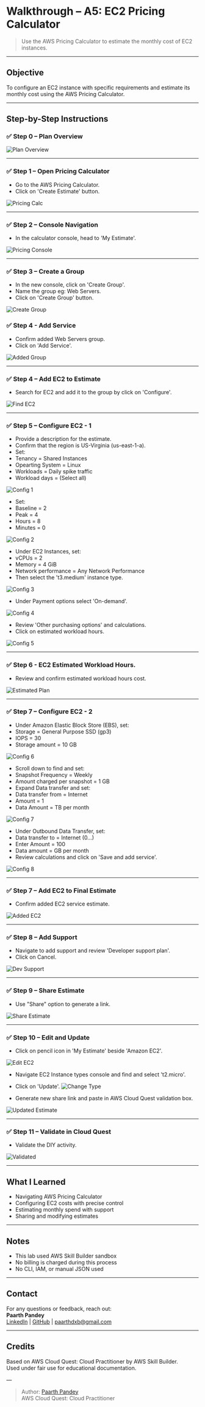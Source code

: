# Walkthrough – A5: EC2 Pricing Calculator

> Use the AWS Pricing Calculator to estimate the monthly cost of EC2 instances.

---

## Objective

To configure an EC2 instance with specific requirements and estimate its monthly cost using the AWS Pricing Calculator.

---

## Step-by-Step Instructions

### ✅ Step 0 – Plan Overview

![Plan Overview](./screenshots/00-plan-overview.png)

---

### ✅ Step 1 – Open Pricing Calculator

- Go to the AWS Pricing Calculator. 
- Click on 'Create Estimate' button.

![Pricing Calc](./screenshots/01-pricing-calc.png)

---

### ✅ Step 2 – Console Navigation

- In the calculator console, head to 'My Estimate'.

![Pricing Console](./screenshots/02-pricing-calc-console.png)

---

### ✅ Step 3 – Create a Group

- In the new console, click on 'Create Group'.
- Name the group eg: Web Servers.
- Click on 'Create Group' button.

![Create Group](./screenshots/03-create-group.png)

### ✅ Step 4 - Add Service

- Confirm added Web Servers group.
- Click on 'Add Service'.

![Added Group](./screenshots/04-added-group.png)

---

### ✅ Step 4 – Add EC2 to Estimate

- Search for EC2 and add it to the group by click on 'Configure'.

![Find EC2](./screenshots/05-find-ec2.png)

---

### ✅ Step 5 – Configure EC2 - 1

- Provide a description for the estimate.
- Confirm that the region is US-Virginia (us-east-1-a).
- Set:
- Tenancy = Shared Instances
- Opearting System = Linux
- Workloads = Daily spike traffic
- Workload days = (Select all)

![Config 1](./screenshots/06-ec2-config.png)  

- Set: 
- Baseline = 2
- Peak = 4
- Hours = 8
- Minutes = 0

![Config 2](./screenshots/14-ec2-config2.png)

- Under EC2 Instances, set:
- vCPUs = 2
- Memory = 4 GiB
- Network performance = Any Network Performance
- Then select the 't3.medium' instance type.

![Config 3](./screenshots/14-ec2-config3.png)

- Under Payment options select 'On-demand'.

![Config 4](./screenshots/14-ec2-config4.png)

- Review 'Other purchasing options' and calculations.
- Click on estimated workload hours. 

![Config 5](./screenshots/14-ec2-config5.png)

--- 

### ✅ Step 6 - EC2 Estimated Workload Hours. 

- Review and confirm estimated workload hours cost.

![Estimated Plan](./screenshots/11-ec2-estimated-plan.png)

--- 

### ✅ Step 7 – Configure EC2 - 2

- Under Amazon Elastic Block Store (EBS), set:
- Storage = General Purpose SSD (gp3)
- IOPS = 30
- Storage amount = 10 GB

![Config 6](./screenshots/14-ec2-config8.png)

- Scroll down to find and set:
- Snapshot Frequency = Weekly
- Amount charged per snapshot = 1 GB
- Expand Data transfer and set:
- Data transfer from = Internet
- Amount = 1
- Data Amount = TB per month

![Config 7](./screenshots/14-ec2-config8.png)

- Under Outbound Data Transfer, set:
- Data transfer to = Internet (0...)
- Enter Amount = 100
- Data amount = GB per month
- Review calculations and click on 'Save and add service'.

![Config 8](./screenshots/14-ec2-config8.png)

---

### ✅ Step 7 – Add EC2 to Final Estimate

- Confirm added EC2 service estimate. 

![Added EC2](./screenshots/15-added-ec2-estimate.png)

---

### ✅ Step 8 – Add Support

- Navigate to add support and review 'Developer support plan'.
- Click on Cancel. 

![Dev Support](./screenshots/16-review-dev-support.png)

---

### ✅ Step 9 – Share Estimate

- Use "Share" option to generate a link.

![Share Estimate](./screenshots/17-share-estimate.png)

---

### ✅ Step 10 – Edit and Update

- Click on pencil icon in 'My Estimate' beside 'Amazon EC2'.

![Edit EC2](./screenshots/18-edit-ec2.png)  

- Navigate EC2 Instance types console and find and select 't2.micro'.
- Click on 'Update'.
![Change Type](./screenshots/19-change-type.png)

- Generate new share link and paste in AWS Cloud Quest validation box. 

![Updated Estimate](./screenshots/20-share-updated.png)

---

### ✅ Step 11 – Validate in Cloud Quest

- Validate the DIY activity. 

![Validated](./screenshots/21-validated-diy.png)

---

## What I Learned

- Navigating AWS Pricing Calculator  
- Configuring EC2 costs with precise control  
- Estimating monthly spend with support  
- Sharing and modifying estimates  

---

## Notes

- This lab used AWS Skill Builder sandbox  
- No billing is charged during this process  
- No CLI, IAM, or manual JSON used  

---

## Contact

For any questions or feedback, reach out:  
**Paarth Pandey**  
[LinkedIn](https://www.linkedin.com/in/paarth-pandey-13779529b/) | [GitHub](https://github.com/paarthpandey10) | paarthdxb@gmail.com

---

## Credits

Based on AWS Cloud Quest: Cloud Practitioner by AWS Skill Builder.  
Used under fair use for educational documentation.

—

> Author: [Paarth Pandey](https://github.com/paarthpandey10)  
> AWS Cloud Quest: Cloud Practitioner
